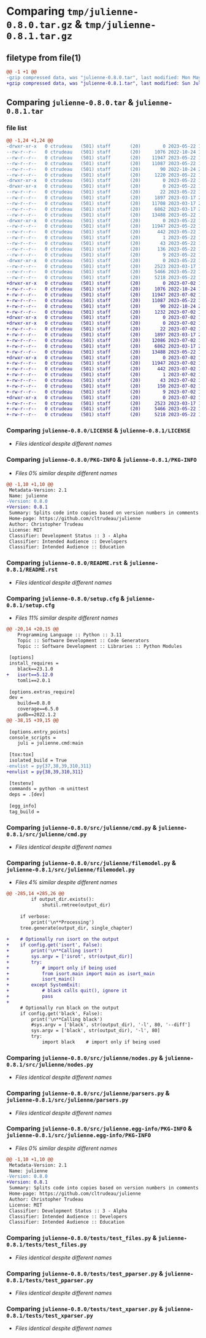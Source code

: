 # Comparing `tmp/julienne-0.8.0.tar.gz` & `tmp/julienne-0.8.1.tar.gz`

## filetype from file(1)

```diff
@@ -1 +1 @@
-gzip compressed data, was "julienne-0.8.0.tar", last modified: Mon May 22 14:52:43 2023, max compression
+gzip compressed data, was "julienne-0.8.1.tar", last modified: Sun Jul  2 17:09:23 2023, max compression
```

## Comparing `julienne-0.8.0.tar` & `julienne-0.8.1.tar`

### file list

```diff
@@ -1,24 +1,24 @@
-drwxr-xr-x   0 ctrudeau   (501) staff       (20)        0 2023-05-22 14:52:43.800991 julienne-0.8.0/
--rw-r--r--   0 ctrudeau   (501) staff       (20)     1076 2022-10-24 19:55:49.000000 julienne-0.8.0/LICENSE
--rw-r--r--   0 ctrudeau   (501) staff       (20)    11947 2023-05-22 14:52:43.801135 julienne-0.8.0/PKG-INFO
--rw-r--r--   0 ctrudeau   (501) staff       (20)    11087 2023-05-22 14:47:13.000000 julienne-0.8.0/README.rst
--rw-r--r--   0 ctrudeau   (501) staff       (20)       90 2022-10-24 20:30:47.000000 julienne-0.8.0/pyproject.toml
--rw-r--r--   0 ctrudeau   (501) staff       (20)     1220 2023-05-22 14:52:43.801977 julienne-0.8.0/setup.cfg
-drwxr-xr-x   0 ctrudeau   (501) staff       (20)        0 2023-05-22 14:52:43.695540 julienne-0.8.0/src/
-drwxr-xr-x   0 ctrudeau   (501) staff       (20)        0 2023-05-22 14:52:43.796324 julienne-0.8.0/src/julienne/
--rw-r--r--   0 ctrudeau   (501) staff       (20)       22 2023-05-22 14:38:20.000000 julienne-0.8.0/src/julienne/__init__.py
--rw-r--r--   0 ctrudeau   (501) staff       (20)     1897 2023-03-17 20:26:54.000000 julienne-0.8.0/src/julienne/cmd.py
--rw-r--r--   0 ctrudeau   (501) staff       (20)    11708 2023-03-17 21:00:23.000000 julienne-0.8.0/src/julienne/filemodel.py
--rw-r--r--   0 ctrudeau   (501) staff       (20)     6862 2023-03-17 20:27:23.000000 julienne-0.8.0/src/julienne/nodes.py
--rw-r--r--   0 ctrudeau   (501) staff       (20)    13488 2023-05-22 14:47:51.000000 julienne-0.8.0/src/julienne/parsers.py
-drwxr-xr-x   0 ctrudeau   (501) staff       (20)        0 2023-05-22 14:52:43.799358 julienne-0.8.0/src/julienne.egg-info/
--rw-r--r--   0 ctrudeau   (501) staff       (20)    11947 2023-05-22 14:52:43.000000 julienne-0.8.0/src/julienne.egg-info/PKG-INFO
--rw-r--r--   0 ctrudeau   (501) staff       (20)      442 2023-05-22 14:52:43.000000 julienne-0.8.0/src/julienne.egg-info/SOURCES.txt
--rw-r--r--   0 ctrudeau   (501) staff       (20)        1 2023-05-22 14:52:43.000000 julienne-0.8.0/src/julienne.egg-info/dependency_links.txt
--rw-r--r--   0 ctrudeau   (501) staff       (20)       43 2023-05-22 14:52:43.000000 julienne-0.8.0/src/julienne.egg-info/entry_points.txt
--rw-r--r--   0 ctrudeau   (501) staff       (20)      136 2023-05-22 14:52:43.000000 julienne-0.8.0/src/julienne.egg-info/requires.txt
--rw-r--r--   0 ctrudeau   (501) staff       (20)        9 2023-05-22 14:52:43.000000 julienne-0.8.0/src/julienne.egg-info/top_level.txt
-drwxr-xr-x   0 ctrudeau   (501) staff       (20)        0 2023-05-22 14:52:43.800625 julienne-0.8.0/tests/
--rw-r--r--   0 ctrudeau   (501) staff       (20)     2523 2023-03-17 19:24:24.000000 julienne-0.8.0/tests/test_files.py
--rw-r--r--   0 ctrudeau   (501) staff       (20)     5466 2023-05-22 14:48:15.000000 julienne-0.8.0/tests/test_pparser.py
--rw-r--r--   0 ctrudeau   (501) staff       (20)     5218 2023-05-22 14:49:19.000000 julienne-0.8.0/tests/test_xparser.py
+drwxr-xr-x   0 ctrudeau   (501) staff       (20)        0 2023-07-02 17:09:23.924195 julienne-0.8.1/
+-rw-r--r--   0 ctrudeau   (501) staff       (20)     1076 2022-10-24 19:55:49.000000 julienne-0.8.1/LICENSE
+-rw-r--r--   0 ctrudeau   (501) staff       (20)    11947 2023-07-02 17:09:23.924369 julienne-0.8.1/PKG-INFO
+-rw-r--r--   0 ctrudeau   (501) staff       (20)    11087 2023-05-22 14:47:13.000000 julienne-0.8.1/README.rst
+-rw-r--r--   0 ctrudeau   (501) staff       (20)       90 2022-10-24 20:30:47.000000 julienne-0.8.1/pyproject.toml
+-rw-r--r--   0 ctrudeau   (501) staff       (20)     1232 2023-07-02 17:09:23.925295 julienne-0.8.1/setup.cfg
+drwxr-xr-x   0 ctrudeau   (501) staff       (20)        0 2023-07-02 17:09:23.886136 julienne-0.8.1/src/
+drwxr-xr-x   0 ctrudeau   (501) staff       (20)        0 2023-07-02 17:09:23.920543 julienne-0.8.1/src/julienne/
+-rw-r--r--   0 ctrudeau   (501) staff       (20)       22 2023-07-02 17:06:07.000000 julienne-0.8.1/src/julienne/__init__.py
+-rw-r--r--   0 ctrudeau   (501) staff       (20)     1897 2023-03-17 20:26:54.000000 julienne-0.8.1/src/julienne/cmd.py
+-rw-r--r--   0 ctrudeau   (501) staff       (20)    12086 2023-07-02 17:05:55.000000 julienne-0.8.1/src/julienne/filemodel.py
+-rw-r--r--   0 ctrudeau   (501) staff       (20)     6862 2023-03-17 20:27:23.000000 julienne-0.8.1/src/julienne/nodes.py
+-rw-r--r--   0 ctrudeau   (501) staff       (20)    13488 2023-05-22 14:47:51.000000 julienne-0.8.1/src/julienne/parsers.py
+drwxr-xr-x   0 ctrudeau   (501) staff       (20)        0 2023-07-02 17:09:23.922836 julienne-0.8.1/src/julienne.egg-info/
+-rw-r--r--   0 ctrudeau   (501) staff       (20)    11947 2023-07-02 17:09:23.000000 julienne-0.8.1/src/julienne.egg-info/PKG-INFO
+-rw-r--r--   0 ctrudeau   (501) staff       (20)      442 2023-07-02 17:09:23.000000 julienne-0.8.1/src/julienne.egg-info/SOURCES.txt
+-rw-r--r--   0 ctrudeau   (501) staff       (20)        1 2023-07-02 17:09:23.000000 julienne-0.8.1/src/julienne.egg-info/dependency_links.txt
+-rw-r--r--   0 ctrudeau   (501) staff       (20)       43 2023-07-02 17:09:23.000000 julienne-0.8.1/src/julienne.egg-info/entry_points.txt
+-rw-r--r--   0 ctrudeau   (501) staff       (20)      150 2023-07-02 17:09:23.000000 julienne-0.8.1/src/julienne.egg-info/requires.txt
+-rw-r--r--   0 ctrudeau   (501) staff       (20)        9 2023-07-02 17:09:23.000000 julienne-0.8.1/src/julienne.egg-info/top_level.txt
+drwxr-xr-x   0 ctrudeau   (501) staff       (20)        0 2023-07-02 17:09:23.923914 julienne-0.8.1/tests/
+-rw-r--r--   0 ctrudeau   (501) staff       (20)     2523 2023-03-17 19:24:24.000000 julienne-0.8.1/tests/test_files.py
+-rw-r--r--   0 ctrudeau   (501) staff       (20)     5466 2023-05-22 14:48:15.000000 julienne-0.8.1/tests/test_pparser.py
+-rw-r--r--   0 ctrudeau   (501) staff       (20)     5218 2023-05-22 14:49:19.000000 julienne-0.8.1/tests/test_xparser.py
```

### Comparing `julienne-0.8.0/LICENSE` & `julienne-0.8.1/LICENSE`

 * *Files identical despite different names*

### Comparing `julienne-0.8.0/PKG-INFO` & `julienne-0.8.1/PKG-INFO`

 * *Files 0% similar despite different names*

```diff
@@ -1,10 +1,10 @@
 Metadata-Version: 2.1
 Name: julienne
-Version: 0.8.0
+Version: 0.8.1
 Summary: Splits code into copies based on version numbers in comments
 Home-page: https://github.com/cltrudeau/julienne
 Author: Christopher Trudeau
 License: MIT
 Classifier: Development Status :: 3 - Alpha
 Classifier: Intended Audience :: Developers
 Classifier: Intended Audience :: Education
```

### Comparing `julienne-0.8.0/README.rst` & `julienne-0.8.1/README.rst`

 * *Files identical despite different names*

### Comparing `julienne-0.8.0/setup.cfg` & `julienne-0.8.1/setup.cfg`

 * *Files 11% similar despite different names*

```diff
@@ -20,14 +20,15 @@
 	Programming Language :: Python :: 3.11
 	Topic :: Software Development :: Code Generators
 	Topic :: Software Development :: Libraries :: Python Modules
 
 [options]
 install_requires = 
 	black==23.1.0
+	isort==5.12.0
 	tomli==2.0.1
 
 [options.extras_require]
 dev = 
 	build==0.8.0
 	coverage==6.5.0
 	pudb==2022.1.2
@@ -38,15 +39,15 @@
 
 [options.entry_points]
 console_scripts = 
 	juli = julienne.cmd:main
 
 [tox:tox]
 isolated_build = True
-envlist = py{37,38,39,310,311}
+envlist = py{38,39,310,311}
 
 [testenv]
 commands = python -m unittest
 deps = .[dev]
 
 [egg_info]
 tag_build =
```

### Comparing `julienne-0.8.0/src/julienne/cmd.py` & `julienne-0.8.1/src/julienne/cmd.py`

 * *Files identical despite different names*

### Comparing `julienne-0.8.0/src/julienne/filemodel.py` & `julienne-0.8.1/src/julienne/filemodel.py`

 * *Files 4% similar despite different names*

```diff
@@ -285,14 +285,26 @@
         if output_dir.exists():
             shutil.rmtree(output_dir)
 
     if verbose:
         print('\n**Processing')
     tree.generate(output_dir, single_chapter)
 
+    # Optionally run isort on the output
+    if config.get('isort', False):
+        print('\n**Calling isort')
+        sys.argv = ['isrot', str(output_dir)]
+        try:
+            # import only if being used
+            from isort.main import main as isort_main
+            isort_main()
+        except SystemExit:
+            # black calls quit(), ignore it
+            pass
+
     # Optionally run black on the output
     if config.get('black', False):
         print('\n**Calling black')
         #sys.argv = ['black', str(output_dir), '-l', 80, '--diff']
         sys.argv = ['black', str(output_dir), '-l', 80]
         try:
             import black    # import only if being used
```

### Comparing `julienne-0.8.0/src/julienne/nodes.py` & `julienne-0.8.1/src/julienne/nodes.py`

 * *Files identical despite different names*

### Comparing `julienne-0.8.0/src/julienne/parsers.py` & `julienne-0.8.1/src/julienne/parsers.py`

 * *Files identical despite different names*

### Comparing `julienne-0.8.0/src/julienne.egg-info/PKG-INFO` & `julienne-0.8.1/src/julienne.egg-info/PKG-INFO`

 * *Files 0% similar despite different names*

```diff
@@ -1,10 +1,10 @@
 Metadata-Version: 2.1
 Name: julienne
-Version: 0.8.0
+Version: 0.8.1
 Summary: Splits code into copies based on version numbers in comments
 Home-page: https://github.com/cltrudeau/julienne
 Author: Christopher Trudeau
 License: MIT
 Classifier: Development Status :: 3 - Alpha
 Classifier: Intended Audience :: Developers
 Classifier: Intended Audience :: Education
```

### Comparing `julienne-0.8.0/tests/test_files.py` & `julienne-0.8.1/tests/test_files.py`

 * *Files identical despite different names*

### Comparing `julienne-0.8.0/tests/test_pparser.py` & `julienne-0.8.1/tests/test_pparser.py`

 * *Files identical despite different names*

### Comparing `julienne-0.8.0/tests/test_xparser.py` & `julienne-0.8.1/tests/test_xparser.py`

 * *Files identical despite different names*

